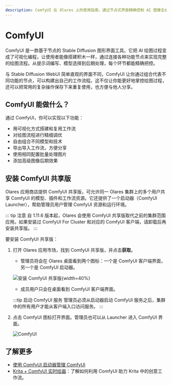 ```yaml
---
description: ComfyUI 在 Olares 上的使用指南，通过节点式界面精确控制 AI 图像生成过程，创建可重用的工作流程。
---
```

# ComfyUI

ComfyUI 是一款基于节点的 Stable Diffusion 图形界面工具。它把 AI 绘图过程变成了可视化编程，让使用者能像搭建积木一样，通过连接各种功能节点来实现完整的绘图流程。从提示词编写、模型选择到后期处理，每个环节都能精确把控。

与 Stable Diffusion WebUI 简单直观的界面不同，ComfyUI 让你通过组合代表不同功能的节点，可以构建出自己的工作流程。这不仅让你能更好地掌控绘图过程，还可以把常用的复杂操作保存下来重复使用，也方便与他人分享。

## ComfyUI 能做什么？
通过 ComfyUI，你可以实现以下功能：
  
* 用可视化方式搭建和复用工作流
* 对绘图流程进行精细调优
* 自由组合不同模型和技术
* 导出导入工作流，方便分享
* 使用相同配置批量处理图片
* 添加高级图像后期效果

## 安装 ComfyUI 共享版
Olares 应用商店提供 ComfyUI 共享版，可允许同一 Olares 集群上的多个用户共享 ComfyUI 的模型、插件和工作流资源。它还提供了一个启动器（ComfyUI Launcher），帮助管理员用户管理 ComfyUI 资源和运行环境。

::: tip 注意
自 1.11.6 版本起，Olares 会使用 ComfyUI 共享版取代之前的集群范围应用。如果安装过 ComfyUI For Cluster 和对应的 ComfyUI 客户端，请卸载后再安装共享版。
::: 

要安装 ComfyUI 共享版：

1. 打开 Olares 应用市场，找到 ComfyUI 共享版，并点击**获取**。

   - 管理员将会在 Olares 桌面看到两个图标：一个是 ComfyUI 客户端界面，另一个是 ComfyUI 启动器。

    ![安装 ComfyUI 共享版](/images/manual/use-cases/install-comfyui.png){width=40%}

   - 成员用户只会在桌面看到 ComfyUI 客户端界面。

    :::tip 启动 ComfyUI 服务
    管理员必须从启动器启动 ComfyUI 服务之后，集群中的所有用户才能从客户端入口访问服务。
    :::

2. 点击 ComfyUI 图标打开界面。管理员也可以从 Launcher 进入 ComfyUI 界面。

    ![ComfyUI](/images/manual/use-cases/comfyui.png#bordered)

## 了解更多

- [使用 ComfyUI 启动器管理 ComfyUI](comfyui-launcher.md)
- [Krita + ComfyUI 实时绘画](../tutorials/comfyui-for-krita.md)：了解如何利用 ComfyUI 助力 Krita 中的创意工作流。